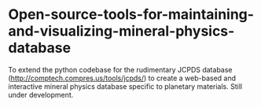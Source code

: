# Open-source-tools-for-maintaining-and-visualizing-mineral-physics-database
To extend the python codebase for the rudimentary JCPDS database (http://comptech.compres.us/tools/jcpds/) to create a web-based and interactive mineral physics database specific to planetary materials.
Still under development.
